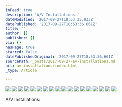 ```yaml
---
inFeed: true
description: 'A/V Installations:'
dateModified: '2017-09-27T18:53:35.033Z'
datePublished: '2017-09-27T18:53:36.661Z'
title: ''
author: []
publisher: {}
via: {}
hasPage: true
starred: false
datePublishedOriginal: '2017-09-27T18:53:36.661Z'
sourcePath: _posts/2017-09-27-av-installations.md
url: av-installations/index.html
_type: Article

---
```

![](https://the-grid-user-content.s3-us-west-2.amazonaws.com/431233e4-b070-4cc1-a0e8-392b458066ea.jpg)
![](https://the-grid-user-content.s3-us-west-2.amazonaws.com/d029ab22-c1b4-4ff6-a96f-521b9ebca3d2.jpg)
![](https://the-grid-user-content.s3-us-west-2.amazonaws.com/f64a2dba-46e8-4cce-bbac-b1859eae4213.jpg)
![](https://the-grid-user-content.s3-us-west-2.amazonaws.com/54987da2-1413-4673-b47a-d6c5f8ff6700.jpg)
![](https://the-grid-user-content.s3-us-west-2.amazonaws.com/42a0a846-a99e-4873-87f3-bc160c78f53b.jpg)
![](https://the-grid-user-content.s3-us-west-2.amazonaws.com/95537fb9-5379-41a5-a520-2402898a91f0.jpg)
![](https://the-grid-user-content.s3-us-west-2.amazonaws.com/6b29ecc0-e216-45a5-9c3d-8e03f4db14b4.jpg)
![](https://the-grid-user-content.s3-us-west-2.amazonaws.com/455dc0bf-f95f-4d57-b280-15783e8448bb.jpg)
![](https://imgflo.herokuapp.com/graph/2b2431f8e7ba7b0/0bc88c645fa096e13eaed47bc6698a89/croprotate.jpg?cropheight=1600&cropwidth=1200&degrees=-90&input=https%3A%2F%2Fthe-grid-user-content.s3-us-west-2.amazonaws.com%2Fca50a79c-e28f-489e-a7aa-d2a88318045d.jpg&x=0&y=0)
![](https://the-grid-user-content.s3-us-west-2.amazonaws.com/56927840-08ac-435f-8145-c858c7c1ca11.jpg)
![](https://the-grid-user-content.s3-us-west-2.amazonaws.com/1d1c09b5-7977-46ca-89fb-3d9c8d5d942f.jpg)
![](https://the-grid-user-content.s3-us-west-2.amazonaws.com/1c5e185a-7fc4-4dd9-ac5e-9cbf15f3344c.jpg)
![](https://the-grid-user-content.s3-us-west-2.amazonaws.com/a5b43b78-0336-44b5-a81f-d3afc4c9995a.jpg)
![](https://the-grid-user-content.s3-us-west-2.amazonaws.com/6aa1298a-5e52-49bc-8c66-3ffc30772298.jpg)
![](https://the-grid-user-content.s3-us-west-2.amazonaws.com/2ca10de8-2761-46c1-9c5a-f129f53c7ae4.jpg)
![](https://the-grid-user-content.s3-us-west-2.amazonaws.com/080fe441-b875-433b-a175-8a775da66542.jpg)
![](https://the-grid-user-content.s3-us-west-2.amazonaws.com/7c21ebc6-088f-46ed-bb4b-fdd38d553f99.jpg)
![](https://the-grid-user-content.s3-us-west-2.amazonaws.com/4d663576-dc77-4715-864c-5b66c5ff5ef8.jpg)

A/V Installations: